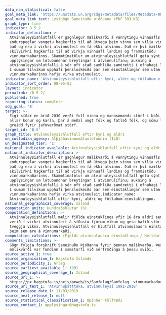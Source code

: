 ```yaml
---
data_non_statistical: false
goal_meta_link: 'https://unstats.un.org/sdgs/metadata/files/Metadata-08-05-02.pdf '
goal_meta_link_text: Lýsigögn Sameinuðu Þjóðanna (PDF 383 KB)
graph_type: line
indicator: 8.5.2
indicator_definition: >-
  Atvinnuleysishlutfall er gagnlegur mælikvarði á vannýtingu vinnuafls. Það
  endurspeglar vangetu hagkerfis til að útvega þeim vinnu sem vilja vinna, geta
  það og eru í virkri atvinnuleit en fá ekki atvinnu. Það er því mæilkvarði á
  skilvirkni hagkerfis til að virkja vinnuafl landins og frammistöðu
  vinnumarkaðarinns. Skammtímatölur um atvinnuleysishlutfall geta sýnt
  upplýsingar um lotubundnar breytingar í atvinnulífinu; aukning á
  atvinnuleysishlutfalli á sér oft stað samhliða samdrætti í efnahagi landa, eða
  í sumum tilvikum upphafi þensluskeiðs þar sem einstaklingar sem utan
  vinnumarkaðarinns hefja virka atvinnuleit.
indicator_name: 'Atvinnuleysishlutfall eftir kyni, aldri og fötluðum einstaklingum.'
indicator_sort_order: 08-05-02
layout: indicator
permalink: /8-5-2/
published: true
reporting_status: complete
sdg_goal: '8'
target: >-
  Eigi síðar en árið 2030 verði full vinna og mannsæmandi störf í boði fyrir
  allar konur og karla, þar á meðal ungt fólk og fatlað fólk, og sömu laun
  greidd fyrir jafnverðmæt störf.
target_id: '8.5'
graph_title: Atvinnuleysishlutfall eftir kyni og aldri
un_custodian_agency: Alþjóðavinnumálastofnunin (ILO)
un_designated_tier: '1'
national_indicator_available: Atvinnuleysishlutfall eftir kyni og aldri
national_indicator_description: >-
  Atvinnuleysishlutfall er gagnlegur mælikvarði á vannýtingu vinnuafls. Það
  endurspeglar vangetu hagkerfis til að útvega þeim vinnu sem vilja vinna, geta
  það og eru í virkri atvinnuleit en fá ekki atvinnu. Það er því mæilkvarði á
  skilvirkni hagkerfis til að virkja vinnuafl landins og frammistöðu
  vinnumarkaðarinns. Skammtímatölur um atvinnuleysishlutfall geta sýnt
  upplýsingar um lotubundnar breytingar í atvinnulífinu; aukning á
  atvinnuleysishlutfalli á sér oft stað samhliða samdrætti í efnahagi landa, eða
  í sumum tilvikum upphafi þensluskeiðs þar sem einstaklingar sem utan
  vinnumarkaðarinns hefja virka atvinnuleit.indicator_name:
  Atvinnuleysishlutfall eftir kyni, aldri og fötluðum einstaklingum.
national_geographical_coverage: Ísland
computation_units: Hundraðshlutar (%)
computation_definitions: >-
  Atvinnuleysishlutfall mælir fjölda einstaklinga yfir 16 ára aldri sem hafa
  verið í virkri atvinnuleit á síðustu fjórum vikum og geta hafið störf innan
  tveggja vikna. Atvinnuleysishlutfall er hlutfall atvinnulausra einstaklinga af
  þeim sem eru á vinnumarkaði.
computation_calculations: (Fjöldi atvinnulausra einstaklinga / Heildarfjöldi á vinnumarkaði) * 100
comments_limitations: >-
  Gögn fylgja forskrift Sameinuðu Þjóðanna fyrir þennan mælikvarða. Þessi
  mælikvarði var fundinn í samstarfi við sérfræðinga á þessu sviði.
source_active_1: true
source_organisation_1: Hagstofa Íslands
source_periodicity_1: Árleg
source_earliest_available_1: 1991
source_geographical_coverage_1: Ísland
source_url_1: >-
  https://px.hagstofa.is/pxis/pxweb/is/Samfelag/Samfelag__vinnumarkadur__vinnumarkadsrannsokn__3_arstolur/VIN01002.px
source_url_text_1: 'Atvinnuþátttaka, atvinnuleysi 1991-2018'
source_release_date_1: 11/03/2019
source_next_release_1: null
source_statistical_classification_1: Opinber tölfræði
source_contact_1: upplysingar@hagstofa.is
---
```

